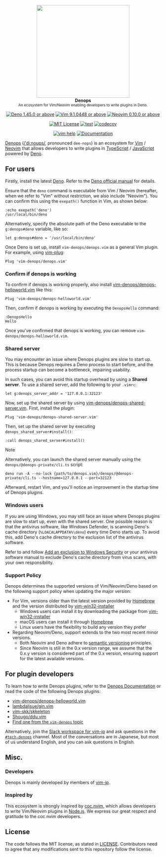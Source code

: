 <div align="center">
<img src="https://user-images.githubusercontent.com/3132889/113470275-51e30a00-948f-11eb-81bb-812986d131d5.png" width="300"><br>
<strong>Denops</strong><br>
<sup>An ecosystem for Vim/Neovim enabling developers to write plugins in Deno.</sup>

[![Deno 1.45.0 or above](https://img.shields.io/badge/Deno-Support%201.45.0-yellowgreen.svg?logo=deno)](https://github.com/denoland/deno/tree/v1.45.0)
[![Vim 9.1.0448 or above](https://img.shields.io/badge/Vim-Support%209.1.0448-yellowgreen.svg?logo=vim)](https://github.com/vim/vim/tree/v9.1.0448)
[![Neovim 0.10.0 or above](https://img.shields.io/badge/Neovim-Support%200.10.0-yellowgreen.svg?logo=neovim&logoColor=white)](https://github.com/neovim/neovim/tree/v0.10.0)

[![MIT License](https://img.shields.io/badge/license-MIT-blue.svg)](LICENSE)
[![test](https://github.com/vim-denops/denops.vim/actions/workflows/test.yml/badge.svg)](https://github.com/vim-denops/denops.vim/actions/workflows/test.yml)
[![codecov](https://codecov.io/github/vim-denops/denops.vim/branch/main/graph/badge.svg?token=k50SaoYUp0)](https://codecov.io/github/vim-denops/denops.vim)

[![vim help](https://img.shields.io/badge/vim-%3Ah%20denops-orange.svg)](doc/denops.txt)
[![Documentation](https://img.shields.io/badge/denops-Documentation-yellow.svg)](https://vim-denops.github.io/denops-documentation/)

</div>

[Denops] ([/ˈdiːnoʊps/](http://ipa-reader.xyz/?text=%CB%88di%CB%90no%CA%8Aps),
pronounced `dee-nops`) is an ecosystem for [Vim] / [Neovim] that allows
developers to write plugins in [TypeScript] / [JavaScript] powered by [Deno].

[Denops]: https://github.com/vim-denops/denops.vim
[Vim]: https://www.vim.org/
[Neovim]: https://neovim.io/
[TypeScript]: https://www.typescriptlang.org/
[JavaScript]: https://developer.mozilla.org/en-US/docs/Web/JavaScript
[Deno]: https://deno.land/

## For users

Firstly, install the latest [Deno]. Refer to the
[Deno official manual](https://deno.land/manual/getting_started/installation)
for details.

Ensure that the `deno` command is executable from Vim / Neovim (hereafter, when
we refer to "Vim" without restriction, we also include "Neovim"). You can
confirm this using the `exepath()` function in Vim, as shown below:

```vim
:echo exepath('deno')
/usr/local/bin/deno
```

Alternatively, specify the absolute path of the Deno executable to the
`g:denops#deno` variable, like so:

```vim
let g:denops#deno = '/usr/local/bin/deno'
```

Once Deno is set up, install `vim-denops/denops.vim` as a general Vim plugin.
For example, using [vim-plug]:

```vim
Plug 'vim-denops/denops.vim'
```

### Confirm if denops is working

To confirm if denops is working properly, also install
[vim-denops/denops-helloworld.vim](https://github.com/vim-denops/denops-helloworld.vim)
like this:

```vim
Plug 'vim-denops/denops-helloworld.vim'
```

Then, confirm if denops is working by executing the `DenopsHello` command:

```vim
:DenopsHello
Hello
```

Once you've confirmed that denops is working, you can remove
`vim-denops/denops-helloworld.vim`.

[vim-plug]: https://github.com/junegunn/vim-plug

### Shared server

You may encounter an issue where Denops plugins are slow to start up. This is
because Denops requires a Deno process to start before, and the process startup
can become a bottleneck, impairing usability.

In such cases, you can avoid this startup overhead by using a **Shared server**.
To use a shared server, add the following to your `.vimrc`:

```vim
let g:denops_server_addr = '127.0.0.1:32123'
```

Now, set up the shared server by using
[vim-denops/denops-shared-server.vim](https://github.com/vim-denops/denops-shared-server.vim).
First, install the plugin:

```vim
Plug 'vim-denops/denops-shared-server.vim'
```

Then, set up the shared server by executing `denops_shared_server#install()`:

```vim
:call denops_shared_server#install()
```

> [!NOTE]
>
> Alternatively, you can launch the shared server manually using the
> `denops/@denops-private/cli.ts` script:
>
> ```
> deno run -A --no-lock {path/to/denops.vim}/denops/@denops-private/cli.ts --hostname=127.0.0.1 --port=32123
> ```

Afterward, restart Vim, and you'll notice an improvement in the startup time of
Denops plugins.

### Windows users

If you are using Windows, you may still face an issue where Denops plugins are
slow to start up, even with the shared server. One possible reason is that the
antivirus software, like Windows Defender, is scanning Deno's cache directory
(`%LOACALAPPDATA%\deno`) every time Deno starts up. To avoid this, add Deno's
cache directory to the exclusion list of the antivirus software.

Refer to and follow
[Add an exclusion to Windows Security](https://support.microsoft.com/en-us/windows/add-an-exclusion-to-windows-security-811816c0-4dfd-af4a-47e4-c301afe13b26)
or your antivirus software manual to exclude Deno's cache directory from virus
scans, with your own responsibility.

### Support Policy

Denops determines the supported versions of Vim/Neovim/Deno based on the
following support policy when updating the major version:

- For Vim, versions older than the latest version provided by [Homebrew] and the
  version distributed by [vim-win32-installer]
  - Windows users can install it by downloading the package from
    [vim-win32-installer]
  - macOS users can install it through [Homebrew]
  - Linux users have the flexibility to build any version they prefer
- Regarding Neovim/Deno, support extends to the two most recent minor versions.
  - Both Neovim and Deno adhere to
    [semantic versioning](https://semver.org/spec/v2.0.0.html) principles.
  - Since Neovim is still in the 0.x version range, we assume that the 0.x.y
    version is considered part of the 0.x version, ensuring support for the
    latest available versions.

[Homebrew]: https://brew.sh/
[vim-win32-installer]: https://github.com/vim/vim-win32-installer

## For plugin developers

To learn how to write Denops plugins, refer to the
[Denops Documentation](https://vim-denops.github.io/denops-documentation/) or
read the code of the following Denops plugins:

- [vim-denops/denops-helloworld.vim](https://github.com/vim-denops/denops-helloworld.vim)
- [lambdalisue/gin.vim](https://github.com/lambdalisue/gin.vim)
- [vim-skk/skkeleton](https://github.com/vim-skk/skkeleton)
- [Shougo/ddu.vim](https://github.com/Shougo/ddu.vim)
- [Find one from the `vim-denops` topic](https://github.com/topics/vim-denops)

Alternatively, join the
[Slack workspace for vim-jp](https://join.slack.com/t/vim-jp/shared_invite/zt-zcifn2id-e6EsDjIKEzx~UlF~hE2Njg)
and ask questions in the
[`#tech-denops`](https://vim-jp.slack.com/archives/C01N4L5362D) channel. Most of
the conversations are in Japanese, but most of us understand English, and you
can ask questions in English.

## Misc.

### Developers

Denops is mainly developed by members of [vim-jp].

### Inspired by

This ecosystem is strongly inspired by [coc.nvim], which allows developers to
write Vim/Neovim plugins in [Node.js]. We express our great respect and
gratitude to the coc.nvim developers.

[coc.nvim]: https://github.com/neoclide/coc.nvim
[Node.js]: https://nodejs.org/ja/
[vim-jp]: https://vim-jp.org/

## License

The code follows the MIT license, as stated in [LICENSE](./LICENSE).
Contributors need to agree that any modifications sent to this repository follow
the license.
